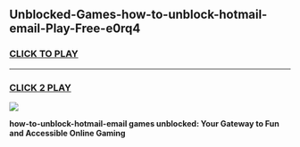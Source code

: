 
## Unblocked-Games-how-to-unblock-hotmail-email-Play-Free-e0rq4
<h3>
<a href="https://premium76.site?title=how-to-unblock-hotmail-email&ref=20M">CLICK TO PLAY</a></h3>
<hr>

<h3>
<a href="https://premium76.site?title=how-to-unblock-hotmail-email&ref=20M">CLICK 2 PLAY</a>
  
</h3>

<a href="https://premium76.site?title=how-to-unblock-hotmail-email&ref=19M"><img src="https://clearcache.store/games.png"></a>


**how-to-unblock-hotmail-email games unblocked: Your Gateway to Fun and Accessible Online Gaming**
